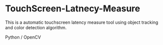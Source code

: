 # TouchScreen-Latnecy-Measure

This is a automatic touchscreen latency measure tool using object tracking and color detection algorithm.

Python / OpenCV
